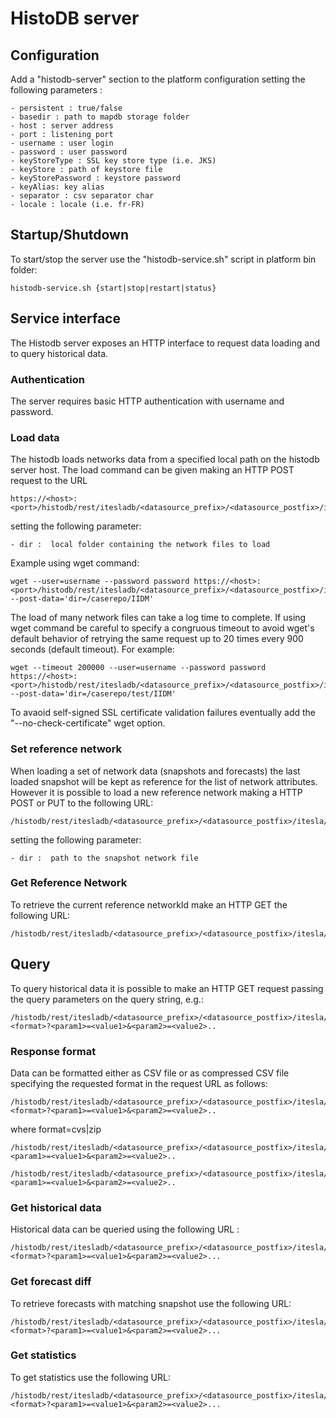 # HistoDB server


## Configuration
Add a "histodb-server" section to the platform configuration setting the following parameters :

	- persistent : true/false
    - basedir : path to mapdb storage folder
	- host : server address
	- port : listening port
	- username : user login
	- password : user password
	- keyStoreType : SSL key store type (i.e. JKS)
	- keyStore : path of keystore file
	- keyStorePassword : keystore password
	- keyAlias: key alias
	- separator : csv separator char
	- locale : locale (i.e. fr-FR)	



## Startup/Shutdown
To start/stop the server use the "histodb-service.sh" script in platform bin folder:

	histodb-service.sh {start|stop|restart|status}

## Service interface
The Histodb server exposes an HTTP interface to request data loading and to query historical data.

### Authentication
The server requires basic HTTP authentication with username and password.

### Load data
The histodb loads networks data from a specified local path on the histodb server host.
The load command can be given making an HTTP POST request to the URL

	https://<host>:<port>/histodb/rest/itesladb/<datasource_prefix>/<datasource_postfix>/itesla

setting the following parameter:

	- dir :  local folder containing the network files to load 

Example using wget command:

	wget --user=username --password password https://<host>:<port>/histodb/rest/itesladb/<datasource_prefix>/<datasource_postfix>/itesla --post-data='dir=/caserepo/IIDM'

The load of many network files can take a log time to complete. 
If using wget command be careful to specify a congruous timeout to avoid wget's default behavior of retrying the same request up to 20 times every 900 seconds (default timeout). 
For example:

	wget --timeout 200000 --user=username --password password https://<host>:<port>/histodb/rest/itesladb/<datasource_prefix>/<datasource_postfix>/itesla/ --post-data='dir=/caserepo/test/IIDM'
	
To avaoid self-signed SSL certificate validation failures eventually add the "--no-check-certificate" wget option.

### Set reference network
When loading a set of network data (snapshots and forecasts) the last loaded snapshot will be kept as reference for the list of network attributes.
However it is possible to load a new reference network making a HTTP POST or PUT to the following URL:

	/histodb/rest/itesladb/<datasource_prefix>/<datasource_postfix>/itesla/referenceCIM

setting the following parameter:

	- dir :  path to the snapshot network file 

### Get Reference Network
To retrieve the current reference networkId make an HTTP GET the following URL:

	/histodb/rest/itesladb/<datasource_prefix>/<datasource_postfix>/itesla/referenceCIM

## Query
To query historical data it is possible to make an HTTP GET request passing the query parameters on the query string, e.g.:

	/histodb/rest/itesladb/<datasource_prefix>/<datasource_postfix>/itesla/data.<format>?<param1>=<value1>&<param2>=<value2>..
	

### Response format
Data can be formatted either as CSV file or as compressed CSV file specifying the requested format in the request URL as follows:

	/histodb/rest/itesladb/<datasource_prefix>/<datasource_postfix>/itesla/data.<format>?<param1>=<value1>&<param2>=<value2>..
	
where format=cvs|zip

	/histodb/rest/itesladb/<datasource_prefix>/<datasource_postfix>/itesla/data.csv?<param1>=<value1>&<param2>=<value2>..
	
	/histodb/rest/itesladb/<datasource_prefix>/<datasource_postfix>/itesla/data.zip?<param1>=<value1>&<param2>=<value2>..
 

### Get historical data 
Historical data can be queried using the following URL :

	/histodb/rest/itesladb/<datasource_prefix>/<datasource_postfix>/itesla/data.<format>?<param1>=<value1>&<param2>=<value2>...

### Get forecast diff
To retrieve forecasts with matching snapshot use the following URL:

	/histodb/rest/itesladb/<datasource_prefix>/<datasource_postfix>/itesla/data/forecastsDiff.<format>?<param1>=<value1>&<param2>=<value2>...
	
### Get statistics
To get statistics use the following URL:

	/histodb/rest/itesladb/<datasource_prefix>/<datasource_postfix>/itesla/stats.<format>?<param1>=<value1>&<param2>=<value2>...
